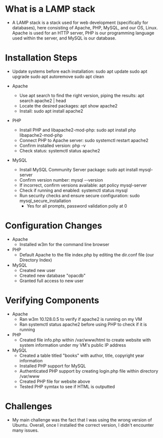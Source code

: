# What is a LAMP stack
- A LAMP stack is a stack used for web development (specifically for databases), here consisting of Apache, PHP, MySQL, and our OS, Linux. Apache is used for an HTTP server, PHP is our programming language used within the server, and MySQL is our database.  

# Installation Steps

- Update systems before each installation: sudo apt update
	sudo apt upgrade
	sudo apt autoremove
	sudo apt clean

- Apache

	- Use apt search to find the right version, piping the results: apt search apache2 | head
	- Locate the desired packages: apt show apache2
	- Install: sudo apt install apache2
- PHP
	- Install PHP and libapache2-mod-php: sudo apt install php libapache2-mod-php
	- Connect PHP to Apache server: sudo systemctl restart apache2
	- Confirm installed version: php -v
	- Check status: systemctl status apache2
- MySQL
	- Install MySQL Community Server package:  sudo apt install mysql-server
	- Confirm version number: mysql --version
	- If incorrect, confirm versions available: apt policy mysql-server
	- Check if running and enabled: systemctl status mysql 
	- Run security checks and ensure secure configuration: sudo mysql_secure_installation
		- Yes for all prompts, password validation poliy at 0

# Configuration Changes

- Apache
	- Installed w3m for the command line browser
- PHP
	- Default Apache to the file index.php by editing the dir.conf file (our Directory Index)
- MySQL
	- Created new user
	- Created new database "opacdb"
	- Granted full access to new user

# Verifying Components

- Apache
	- Ran w3m 10.128.0.5 to verify if apache2 is running on my VM
	- Ran systemctl status apache2 before using PHP to check if it is running
- PHP
	- Created file info.php within /var/www/html to create website with system information under my VM's public IP address
- MySQL
	- Created a table titled "books" with author, title, copyright year information
	- Installed PHP support for MySQL
	- Authenticated PHP support by creating login.php file within directory /var/www
	- Created PHP file for website above
	- Tested PHP symtax to see if HTML is outputted

# Challenges

- My main challenge was the fact that I was using the wrong version of Ubuntu. Overall, once I installed the correct version, I didn't encounter many issues.



